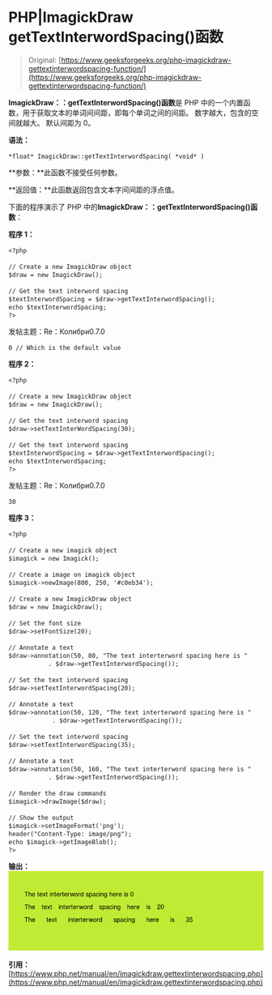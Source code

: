 # PHP|ImagickDraw getTextInterwordSpacing()函数

> Original: [https://www.geeksforgeeks.org/php-imagickdraw-gettextinterwordspacing-function/](https://www.geeksforgeeks.org/php-imagickdraw-gettextinterwordspacing-function/)

**ImagickDraw：：getTextInterwordSpacing()函数**是 PHP 中的一个内置函数，用于获取文本的单词间间距，即每个单词之间的间距。 数字越大，包含的空间就越大。 默认间距为 0。

**语法：**

```
*float* ImagickDraw::getTextInterwordSpacing( *void* )
```

**参数：**此函数不接受任何参数。

**返回值：**此函数返回包含文本字间间距的浮点值。

下面的程序演示了 PHP 中的**ImagickDraw：：getTextInterwordSpacing()函数**：

**程序 1：**

```
<?php

// Create a new ImagickDraw object
$draw = new ImagickDraw();

// Get the text interword spacing
$textInterwordSpacing = $draw->getTextInterwordSpacing();
echo $textInterwordSpacing;
?>
```

发帖主题：Re：Колибри0.7.0

```
0 // Which is the default value
```

**程序 2：**

```
<?php

// Create a new ImagickDraw object
$draw = new ImagickDraw();

// Get the text interword spacing
$draw->setTextInterWordSpacing(30);

// Get the text interword spacing
$textInterwordSpacing = $draw->getTextInterwordSpacing();
echo $textInterwordSpacing;
?>
```

发帖主题：Re：Колибри0.7.0

```
30
```

**程序 3：**

```
<?php

// Create a new imagick object
$imagick = new Imagick();

// Create a image on imagick object
$imagick->newImage(800, 250, '#c0eb34');

// Create a new ImagickDraw object
$draw = new ImagickDraw();

// Set the font size
$draw->setFontSize(20);

// Annotate a text
$draw->annotation(50, 80, "The text interterword spacing here is "
           . $draw->getTextInterwordSpacing());

// Set the text interword spacing
$draw->setTextInterwordSpacing(20);

// Annotate a text
$draw->annotation(50, 120, "The text interterword spacing here is "
            . $draw->getTextInterwordSpacing());

// Set the text interword spacing
$draw->setTextInterwordSpacing(35);

// Annotate a text
$draw->annotation(50, 160, "The text interterword spacing here is "
           . $draw->getTextInterwordSpacing());

// Render the draw commands
$imagick->drawImage($draw);

// Show the output
$imagick->setImageFormat('png');
header("Content-Type: image/png");
echo $imagick->getImageBlob();
?>
```

**输出：**
![](img/0d89d272d2356ee3f31227bfa00cc54d.png)

**引用：**[https://www.php.net/manual/en/imagickdraw.gettextinterwordspacing.php](https://www.php.net/manual/en/imagickdraw.gettextinterwordspacing.php)